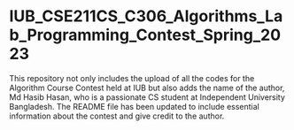 # IUB_CSE211CS_C306_Algorithms_Lab_Programming_Contest_Spring_2023
This repository not only includes the upload of all the codes for the Algorithm Course Contest held at IUB but also adds the name of the author, Md Hasib Hasan, who is a passionate CS student at Independent University Bangladesh. The README file has been updated to include essential information about the contest and give credit to the author.
